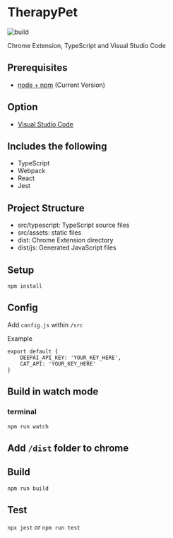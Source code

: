 # TherapyPet

![build](https://github.com/chibat/chrome-extension-typescript-starter/workflows/build/badge.svg)

Chrome Extension, TypeScript and Visual Studio Code

## Prerequisites

* [node + npm](https://nodejs.org/) (Current Version)

## Option

* [Visual Studio Code](https://code.visualstudio.com/)

## Includes the following

* TypeScript
* Webpack
* React
* Jest

## Project Structure

* src/typescript: TypeScript source files
* src/assets: static files
* dist: Chrome Extension directory
* dist/js: Generated JavaScript files

## Setup

```
npm install
```

## Config
Add `config.js` within `/src`

Example
```
export default {
    DEEPAI_API_KEY: 'YOUR_KEY_HERE',
    CAT_API: 'YOUR_KEY_HERE'
}
```

## Build in watch mode

### terminal

```
npm run watch
```

## Add `/dist` folder to chrome
## Build

```
npm run build
```
## Test
`npx jest` or `npm run test`
